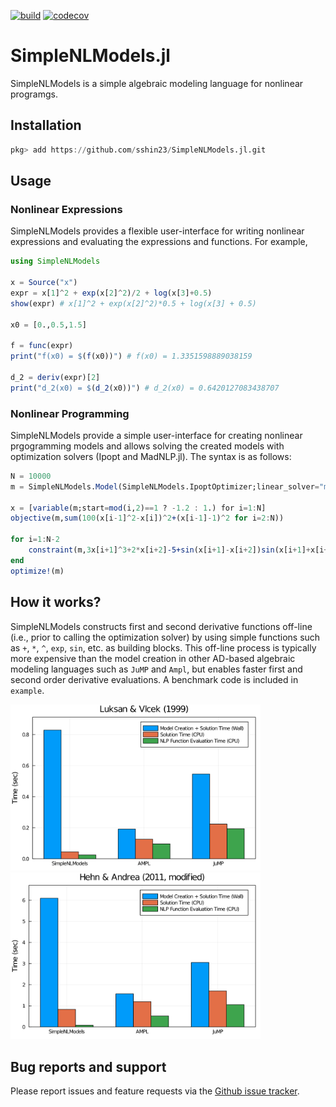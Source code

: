 [![build](https://github.com/sshin23/SimpleNLModels.jl/actions/workflows/test.yml/badge.svg)](https://github.com/sshin23/SimpleNLModels.jl/actions/workflows/test.yml)
[![codecov](https://codecov.io/gh/sshin23/SimpleNLModels.jl/branch/main/graph/badge.svg?token=U6NMMW0IT5)](https://codecov.io/gh/sshin23/SimpleNLModels.jl)
# SimpleNLModels.jl

SimpleNLModels is a simple algebraic modeling language for nonlinear programgs.

## Installation
```julia
pkg> add https://github.com/sshin23/SimpleNLModels.jl.git
```

## Usage
### Nonlinear Expressions
SimpleNLModels provides a flexible user-interface for writing nonlinear expressions and evaluating the expressions and functions. For example,
```julia
using SimpleNLModels

x = Source("x")
expr = x[1]^2 + exp(x[2]^2)/2 + log(x[3]+0.5)
show(expr) # x[1]^2 + exp(x[2]^2)*0.5 + log(x[3] + 0.5)

x0 = [0.,0.5,1.5]

f = func(expr)
print("f(x0) = $(f(x0))") # f(x0) = 1.3351598889038159

d_2 = deriv(expr)[2]
print("d_2(x0) = $(d_2(x0))") # d_2(x0) = 0.6420127083438707
```

### Nonlinear Programming
SimpleNLModels provide a simple user-interface for creating nonlinear prgogramming models and allows solving the created models with optimization solvers (Ipopt and MadNLP.jl). The syntax is as follows:
```julia
N = 10000
m = SimpleNLModels.Model(SimpleNLModels.IpoptOptimizer;linear_solver="ma57")

x = [variable(m;start=mod(i,2)==1 ? -1.2 : 1.) for i=1:N]   
objective(m,sum(100(x[i-1]^2-x[i])^2+(x[i-1]-1)^2 for i=2:N))

for i=1:N-2
    constraint(m,3x[i+1]^3+2*x[i+2]-5+sin(x[i+1]-x[i+2])sin(x[i+1]+x[i+2])+4x[i+1]-x[i]exp(x[i]-x[i+1])-3)
end
optimize!(m)
```

## How it works?
SimpleNLModels constructs first and second derivative functions off-line (i.e., prior to calling the optimization solver) by using simple functions such as `+`, `*`, `^`, `exp`, `sin`, etc. as building blocks. This off-line process is typically more expensive than the model creation in other AD-based algebraic modeling languages such as `JuMP` and `Ampl`, but enables faster first and second order derivative evaluations. A benchmark code is included in `example`.

<img src="/example/output/luksanvlcek.png" width="400"/><img src="/example/output/hehnandrea.png" width="400"/>

## Bug reports and support
Please report issues and feature requests via the [Github issue tracker](https://github.com/sshin23/SimpleNLModels.jl/issues).
